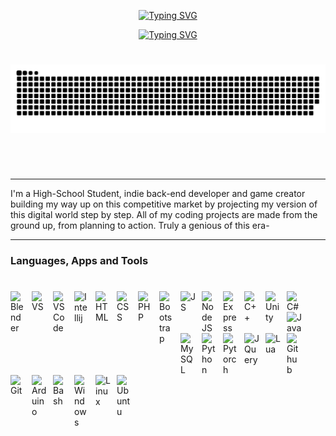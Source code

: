 <p align="center">
  <!-- Typing SVG by DenverCoder1 - https://github.com/DenverCoder1/readme-typing-svg -->
    <a href="https://git.io/typing-svg"><img src="https://readme-typing-svg.demolab.com?font=Fira+Code&size=25&duration=3500&pause=10000&color=E5F71D&center=true&vCenter=true&width=435&lines=TheChosenOne7373836" alt="Typing SVG" /></a>
</p>

<p align="center">
<a href="https://git.io/typing-svg"><img src="https://readme-typing-svg.demolab.com?font=Fira+Code&size=12&duration=3500&pause=400&color=E5F71D&center=true&vCenter=true&width=435&lines=Early-Rising+Craftsman+(Developer+%2F+Creator+%2F+Procrastinator)" alt="Typing SVG" /></a>
</p>

#

<img src="Images/snakeGenerator.svg" style="background:#161b22;">

#

<br />

---

I'm a High-School Student, indie back-end developer and game creator building my way up on this competitive market by projecting my version of this digital world step by step. All of my coding projects are made from the ground up, from planning to action. Truly a genious of this era-

---

### Languages, Apps and Tools
#

<img align="left" alt="Blender" width="24px" src="https://cdn.jsdelivr.net/gh/devicons/devicon/icons/blender/blender-original.svg" style="padding-right:10px;"/>
<img align="left" alt="VS" width="24px" src="https://cdn.jsdelivr.net/gh/devicons/devicon/icons/visualstudio/visualstudio-plain.svg" style="padding-right:10px;"/>
<img align="left" alt="VSCode" width="24px" src="https://cdn.jsdelivr.net/gh/devicons/devicon/icons/vscode/vscode-original.svg" style="padding-right:10px;"/>
<img align="left" alt="Intellij" width="24px" src="https://cdn.jsdelivr.net/gh/devicons/devicon/icons/intellij/intellij-original.svg" style="padding-right:10px;"/>
<img align="left" alt="HTML" width="24px" src="https://cdn.jsdelivr.net/gh/devicons/devicon/icons/html5/html5-original.svg" style="padding-right:10px;"/>
<img align="left" alt="CSS" width="24px" src="https://cdn.jsdelivr.net/gh/devicons/devicon/icons/css3/css3-original.svg" style="padding-right:10px;"/>
<img align="left" alt="PHP" width="24px" src="https://cdn.jsdelivr.net/gh/devicons/devicon/icons/php/php-plain.svg" style="padding-right:10px;"/>
<img align="left" alt="Bootstrap" width="24px" src="https://cdn.jsdelivr.net/gh/devicons/devicon/icons/bootstrap/bootstrap-original.svg" style="padding-right:10px;"/>
<img align="left" alt="JS" width="24px" src="https://cdn.jsdelivr.net/gh/devicons/devicon/icons/javascript/javascript-original.svg" style="padding-right:10px;"/>
<img align="left" alt="NodeJS" width="24px" src="https://cdn.jsdelivr.net/gh/devicons/devicon/icons/nodejs/nodejs-original.svg" style="padding-right:10px;"/>
<img align="left" alt="Express" width="24px" src="https://cdn.jsdelivr.net/gh/devicons/devicon/icons/express/express-original.svg" style="padding-right:10px;"/>
<img align="left" alt="C++" width="24px" src="https://cdn.jsdelivr.net/gh/devicons/devicon/icons/cplusplus/cplusplus-original.svg" style="padding-right:10px;"/>
<img align="left" alt="Unity" width="24px" src="https://cdn.jsdelivr.net/gh/devicons/devicon/icons/unity/unity-original.svg" style="padding-right:10px;"/>
<img align="left" alt="C#" width="24px" src="https://cdn.jsdelivr.net/gh/devicons/devicon/icons/csharp/csharp-original.svg" style="padding-right:10px;"/>
<img align="left" alt="Java" width="24px" src="https://cdn.jsdelivr.net/gh/devicons/devicon/icons/java/java-original.svg" style="padding-right:10px;"/>
<img align="left" alt="MySQL" width="24px" src="https://cdn.jsdelivr.net/gh/devicons/devicon/icons/mysql/mysql-original.svg" style="padding-right:10px;"/>
<img align="left" alt="Python" width="24px" src="https://cdn.jsdelivr.net/gh/devicons/devicon/icons/python/python-original.svg" style="padding-right:10px;"/>
<img align="left" alt="Pytorch" width="24px" src="https://cdn.jsdelivr.net/gh/devicons/devicon/icons/pytorch/pytorch-original.svg" style="padding-right:10px;"/>
<img align="left" alt="JQuery" width="24px" src="https://cdn.jsdelivr.net/gh/devicons/devicon/icons/jquery/jquery-original.svg" style="padding-right:10px;"/>
<img align="left" alt="Lua" width="24px" src="https://cdn.jsdelivr.net/gh/devicons/devicon/icons/lua/lua-original.svg" style="padding-right:10px;"/>
<img align="left" alt="Github" width="24px" src="https://cdn.jsdelivr.net/gh/devicons/devicon/icons/github/github-original.svg" style="padding-right:10px;"/>
<img align="left" alt="Git" width="24px" src="https://cdn.jsdelivr.net/gh/devicons/devicon/icons/git/git-original.svg" style="padding-right:10px;"/>
<img align="left" alt="Arduino" width="24px" src="https://cdn.jsdelivr.net/gh/devicons/devicon/icons/arduino/arduino-original.svg" style="padding-right:10px;"/>
<img align="left" alt="Bash" width="24px" src="https://cdn.jsdelivr.net/gh/devicons/devicon/icons/bash/bash-original.svg" style="padding-right:10px;"/>
<img align="left" alt="Windows" width="24px" src="https://cdn.jsdelivr.net/gh/devicons/devicon/icons/windows8/windows8-original.svg" style="padding-right:10px;"/>
<img align="left" alt="Linux" width="24px" src="https://cdn.jsdelivr.net/gh/devicons/devicon/icons/linux/linux-original.svg" style="padding-right:10px;"/>
<img align="left" alt="Ubuntu" width="24px" src="https://cdn.jsdelivr.net/gh/devicons/devicon/icons/ubuntu/ubuntu-plain.svg" style="padding-right:10px;"/>
<br />

#


